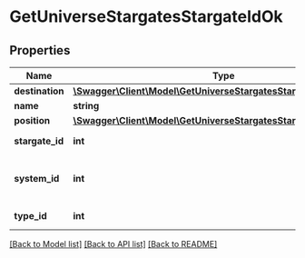 # GetUniverseStargatesStargateIdOk

## Properties
Name | Type | Description | Notes
------------ | ------------- | ------------- | -------------
**destination** | [**\Swagger\Client\Model\GetUniverseStargatesStargateIdDestination**](GetUniverseStargatesStargateIdDestination.md) |  | [optional] 
**name** | **string** | name string | 
**position** | [**\Swagger\Client\Model\GetUniverseStargatesStargateIdPosition**](GetUniverseStargatesStargateIdPosition.md) |  | [optional] 
**stargate_id** | **int** | stargate_id integer | 
**system_id** | **int** | The solar system this stargate is in | 
**type_id** | **int** | type_id integer | 

[[Back to Model list]](../README.md#documentation-for-models) [[Back to API list]](../README.md#documentation-for-api-endpoints) [[Back to README]](../README.md)


